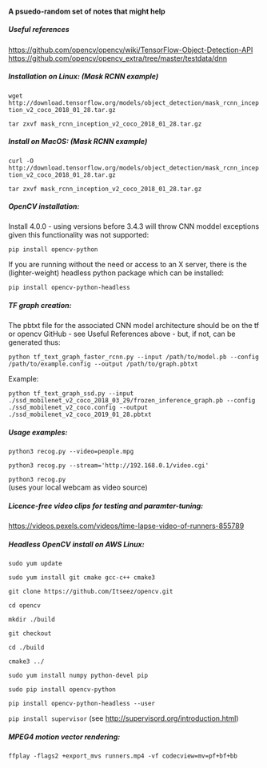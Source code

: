 #### A psuedo-random set of notes that might help

##### Useful references

https://github.com/opencv/opencv/wiki/TensorFlow-Object-Detection-API
https://github.com/opencv/opencv_extra/tree/master/testdata/dnn

##### Installation on Linux: (Mask RCNN example)

`wget http://download.tensorflow.org/models/object_detection/mask_rcnn_inception_v2_coco_2018_01_28.tar.gz`

`tar zxvf mask_rcnn_inception_v2_coco_2018_01_28.tar.gz`

##### Install on MacOS: (Mask RCNN example)

`curl -O http://download.tensorflow.org/models/object_detection/mask_rcnn_inception_v2_coco_2018_01_28.tar.gz`

`tar zxvf mask_rcnn_inception_v2_coco_2018_01_28.tar.gz`

##### OpenCV installation:

Install 4.0.0 - using versions before 3.4.3 will throw CNN moddel exceptions given this functionality was not supported:

`pip install opencv-python`

If you are running without the need or access to an X server, there is the (lighter-weight) headless python package which can be installed:

`pip install opencv-python-headless`

##### TF graph creation:

The pbtxt file for the associated CNN model architecture should be on the tf or opencv GitHub - see Useful References above - but, if not, can be generated thus:

`python tf_text_graph_faster_rcnn.py --input /path/to/model.pb --config /path/to/example.config --output /path/to/graph.pbtxt`

Example:

`python tf_text_graph_ssd.py --input ./ssd_mobilenet_v2_coco_2018_03_29/frozen_inference_graph.pb --config ./ssd_mobilenet_v2_coco.config --output ./ssd_mobilenet_v2_coco_2019_01_28.pbtxt`

##### Usage examples:

`python3 recog.py --video=people.mpg`

`python3 recog.py --stream='http://192.168.0.1/video.cgi'`

`python3 recog.py`  
(uses your local webcam as video source)

##### Licence-free video clips for testing and paramter-tuning:

https://videos.pexels.com/videos/time-lapse-video-of-runners-855789


##### Headless OpenCV install on AWS Linux:

`sudo yum update`

`sudo yum install git cmake gcc-c++ cmake3`

`git clone https://github.com/Itseez/opencv.git`

`cd opencv`

`mkdir ./build`

`git checkout`

`cd ./build`

`cmake3 ../`

`sudo yum install numpy python-devel pip`

`sudo pip install opencv-python`

`pip install opencv-python-headless --user`

`pip install supervisor`
(see http://supervisord.org/introduction.html)


##### MPEG4 motion vector rendering:

`ffplay -flags2 +export_mvs runners.mp4 -vf codecview=mv=pf+bf+bb`